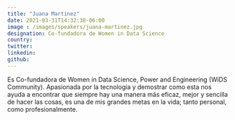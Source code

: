 ```yaml
---
title: "Juana Martinez"
date: 2021-03-31T14:32:38-06:00
image : /images/speakers/juana-martinez.jpg
designation: Co-fundadora de Women in Data Science
country: 
twitter: 
linkedin: 
github: 
---
```


Es Co-fundadora de Women in Data Science, Power and Engineering (WiDS Community). Apasionada por la tecnología y demostrar como esta nos ayuda a encontrar que siempre hay una manera más eficaz, mejor y sencilla de hacer las cosas, es una de mis grandes metas en la vida; tanto personal, como profesionalmente.
